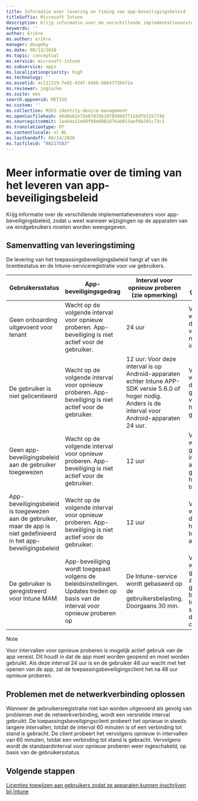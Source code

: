 ```yaml
---
title: Informatie over levering en timing van app-beveiligingsbeleid
titleSuffix: Microsoft Intune
description: Krijg informatie over de verschillende implementatievensters voor app-beveiligingsbeleid, zodat u weet wanneer wijzigingen op de apparaten van uw eindgebruikers moeten worden weergegeven.
keywords: ''
author: Erikre
ms.author: erikre
manager: dougeby
ms.date: 08/13/2020
ms.topic: conceptual
ms.service: microsoft-intune
ms.subservice: apps
ms.localizationpriority: high
ms.technology: ''
ms.assetid: ec111319-7e02-434f-946b-88647726bf1a
ms.reviewer: joglocke
ms.suite: ems
search.appverid: MET150
ms.custom: ''
ms.collection: M365-identity-device-management
ms.openlocfilehash: 40d8e62e73e67d7db1978500d77118dfb1257748
ms.sourcegitcommit: 1aeb4a11e89f68e8081d76ab013aef6b291c73c1
ms.translationtype: HT
ms.contentlocale: nl-NL
ms.lasthandoff: 08/14/2020
ms.locfileid: "88217583"
---
```

# <a name="understand-app-protection-policy-delivery-timing"></a>Meer informatie over de timing van het leveren van app-beveiligingsbeleid

Krijg informatie over de verschillende implementatievensters voor app-beveiligingsbeleid, zodat u weet wanneer wijzigingen op de apparaten van uw eindgebruikers moeten worden weergegeven.

## <a name="delivery-timing-summary"></a>Samenvatting van leveringstiming

De levering van het toepassingsbeveiligingsbeleid hangt af van de licentiestatus en de Intune-serviceregistratie voor uw gebruikers.  

|    Gebruikersstatus    |    App-beveiligingsgedrag     |    Interval voor opnieuw proberen (zie opmerking)    |    Waarom gebeurt dit?    |
|-----------------------------------------------------|-------------------------------------------------------------------------------------------------|--------------------------------------------------------------------------------------|-----------------------------------------------------------------------------------------------------------|
|    Geen onboarding uitgevoerd voor tenant    |    Wacht op de volgende interval voor opnieuw proberen.  App-beveiliging is niet actief voor de gebruiker.    |    24 uur    |    Vindt plaatst wanneer u de tenant voor Intune niet hebt ingesteld.    |
|    De gebruiker is niet gelicentieerd     |    Wacht op de volgende interval voor opnieuw proberen.  App-beveiliging is niet actief voor de gebruiker.     |    12 uur: Voor deze interval is op Android-apparaten echter Intune APP-SDK versie 5.6.0 of hoger nodig. Anders is de interval voor Android-apparaten 24 uur.   |    Vindt plaats wanneer u de gebruiker geen licentie voor Intune hebt gegeven.    |
|    Geen app-beveiligingsbeleid aan de gebruiker toegewezen    |    Wacht op de volgende interval voor opnieuw proberen.  App-beveiliging is niet actief voor de gebruiker.    |    12 uur        |    Vindt plaats wanneer u geen APP-instellingen aan de gebruiker hebt toegewezen.    |
|    App-beveiligingsbeleid is toegewezen aan de gebruiker, maar de app is niet gedefinieerd in het app-beveiligingsbeleid   |    Wacht op de volgende interval voor opnieuw proberen.  App-beveiliging is niet actief voor de gebruiker.    |    12 uur        |    Vindt plaats wanneer u de app niet hebt toegevoegd aan APP.    |
|    De gebruiker is geregistreerd voor Intune MAM    |    App-beveiliging wordt toegepast volgens de beleidsinstellingen.    Updates treden op basis van de interval voor opnieuw proberen op    |    De Intune-service wordt gebaseerd op de gebruikersbelasting.    Doorgaans 30 min.     |    Vindt plaats wanneer de gebruiker zich heeft geregistreerd bij de Intune-service voor de MAM-configuratie.    |

> [!NOTE]
> Voor intervallen voor opnieuw proberen is mogelijk actief gebruik van de app vereist. Dit houdt in dat de app moet worden geopend en moet worden gebruikt.  Als deze interval 24 uur is en de gebruiker 48 uur wacht met het openen van de app, zal de toepassingsbeveiligingsclient het na 48 uur opnieuw proberen.

## <a name="handling-network-connectivity-issues"></a>Problemen met de netwerkverbinding oplossen

Wanneer de gebruikersregistratie niet kan worden uitgevoerd als gevolg van problemen met de netwerkverbinding, wordt een versnelde interval gebruikt.  De toepassingsbeveiligingsclient probeert het opnieuw in steeds langere intervallen, totdat de interval 60 minuten is of een verbinding tot stand is gebracht.  De client probeert het vervolgens opnieuw in intervallen van 60 minuten, totdat een verbinding tot stand is gebracht. Vervolgens wordt de standaardinterval voor opnieuw proberen weer ingeschakeld, op basis van de gebruikersstatus.

## <a name="next-steps"></a>Volgende stappen

[Licenties toewijzen aan gebruikers zodat ze apparaten kunnen inschrijven bij Intune](../fundamentals/licenses-assign.md)

